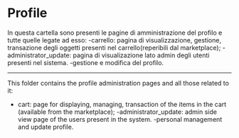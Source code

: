 # Profile

In questa cartella sono presenti le pagine di amministrazione del profilo e tutte quelle legate ad esso:
  -carrello:  pagina di visualizzazione, gestione, transazione degli oggetti presenti nel carrello(reperibili dal marketplace);
  -administrator_update:  pagina di visualizazione lato admin degli utenti presenti nel sistema.
  -gestione e modifica del profilo.
  
______________________________________________________________________________________________________________________________

This folder contains the profile administration pages and all those related to it:
  - cart: page for displaying, managing, transaction of the items in the cart (available from the marketplace);
  -administrator_update: admin side view page of the users present in the system.
  -personal management and update profile.
